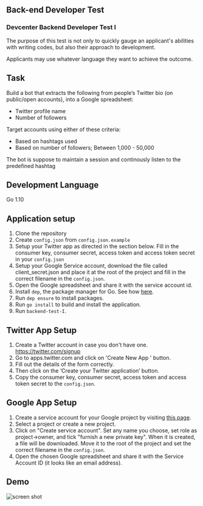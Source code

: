 ## Back-end Developer Test

### Devcenter Backend Developer Test I

The purpose of this test is not only to quickly gauge an applicant's abilities with writing codes, but also their approach to development.

Applicants may use whatever language they want to achieve the outcome.

## Task

Build a bot that extracts the following from people’s Twitter bio (on public/open accounts), into a Google spreadsheet:

* Twitter profile name 
* Number of followers

Target accounts using either of these criteria:

* Based on hashtags used
* Based on number of followers; Between 1,000 - 50,000

The bot is suppose to maintain a session and continously listen to the predefined hashtag

## Development Language

Go 1.10

## Application setup

1. Clone the repository
2. Create `config.json` from `config.json.example`
3. Setup your Twitter app as directed in the section below. Fill in the consumer key, consumer secret, access token and access token secret in your `config.json`
4. Setup your Google Service account, download the file called client_secret.json and place it at the root of the project and fill in the correct filename in the `config.json`.
5. Open the Google spreadsheet and share it with the service account id.
5. Install `dep`, the package manager for Go. See how [here](https://golang.github.io/dep/docs/installation.html).
6. Run `dep ensure` to install packages.
7. Run `go install` to build and install the application.
8. Run `backend-test-I`.

## Twitter App Setup

1. Create a Twitter account in case you don't have one. https://twitter.com/signup
2. Go to apps.twitter.com and click on 'Create New App ' button.
3. Fill out the details of the form correctly.
4. Then click on the ‘Create your Twitter application’ button.
5. Copy the consumer key, consumer secret, access token and access token secret to the `config.json`.

## Google App Setup
1. Create a service account for your Google project by visiting [this page](https://console.developers.google.com/projectselector/iam-admin/serviceaccounts).
2. Select a project or create a new project.
3. Click on "Create service account". Set any name you choose, set role as project->owner, and tick "furnish a new private key". When it is created, a file will be downloaded. Move it to the root of the project and set the correct filename in the `config.json`.
4. Open the chosen Google spreadsheet and share it with the Service Account ID (it looks like an email address).

## Demo

![screen shot](https://stephenafamo.com/blog/wp-content/uploads/2018/03/twitter-bot-demo.gif)
